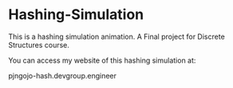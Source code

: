 # Hashing-Simulation
This is a hashing simulation animation. A Final project for Discrete Structures course. 

You can access my website of this hashing simulation at:

pjngojo-hash.devgroup.engineer